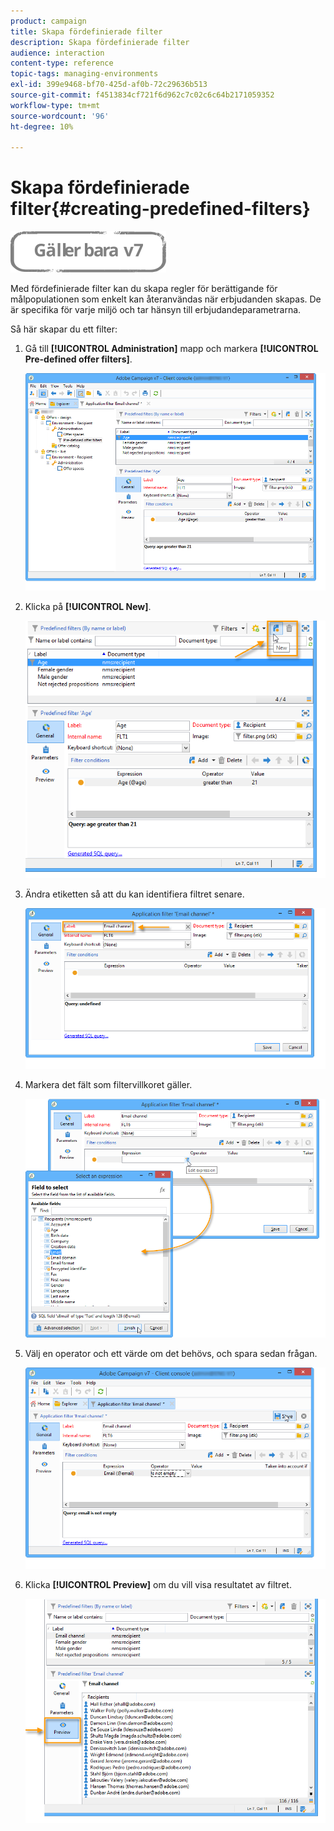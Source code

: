 ```yaml
---
product: campaign
title: Skapa fördefinierade filter
description: Skapa fördefinierade filter
audience: interaction
content-type: reference
topic-tags: managing-environments
exl-id: 399e9468-bf70-425d-af0b-72c29636b513
source-git-commit: f4513834cf721f6d962c7c02c6c64b2171059352
workflow-type: tm+mt
source-wordcount: '96'
ht-degree: 10%

---
```


# Skapa fördefinierade filter{#creating-predefined-filters}

![](../../assets/v7-only.svg)

Med fördefinierade filter kan du skapa regler för berättigande för målpopulationen som enkelt kan återanvändas när erbjudanden skapas. De är specifika för varje miljö och tar hänsyn till erbjudandeparametrarna.

Så här skapar du ett filter:

1. Gå till **[!UICONTROL Administration]** mapp och markera **[!UICONTROL Pre-defined offer filters]**.

   ![](assets/offer_filter_create_005.png)

1. Klicka på **[!UICONTROL New]**.

   ![](assets/offer_filter_create_001.png)

1. Ändra etiketten så att du kan identifiera filtret senare.

   ![](assets/offer_filter_create_002.png)

1. Markera det fält som filtervillkoret gäller.

   ![](assets/offer_filter_create_003.png)

1. Välj en operator och ett värde om det behövs, och spara sedan frågan.

   ![](assets/offer_filter_create_004.png)

1. Klicka **[!UICONTROL Preview]** om du vill visa resultatet av filtret.

   ![](assets/offer_filter_create_006.png)
